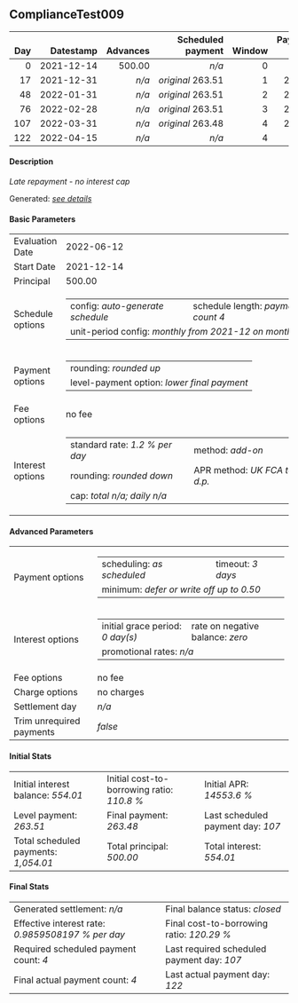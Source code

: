 <h2>ComplianceTest009</h2>
<table>
    <thead style="vertical-align: bottom;">
        <th class="ci00" style="text-align: right;">Day</th>
        <th class="ci01" style="text-align: right;">Datestamp</th>
        <th class="ci02" style="text-align: right;">Advances</th>
        <th class="ci03" style="text-align: right;">Scheduled payment</th>
        <th class="ci04" style="text-align: right;">Window</th>
        <th class="ci05" style="text-align: right;">Payment due</th>
        <th class="ci06" style="text-align: right;">Actual payments</th>
        <th class="ci07" style="text-align: right;">Net effect</th>
        <th class="ci08" style="text-align: right;">Payment status</th>
        <th class="ci09" style="text-align: right;">Balance status</th>
        <th class="ci10" style="text-align: right;">Actuarial interest</th>
        <th class="ci11" style="text-align: right;">New interest</th>
        <th class="ci12" style="text-align: right;">Interest portion</th>
        <th class="ci13" style="text-align: right;">Principal portion</th>
        <th class="ci14" style="text-align: right;">Interest balance</th>
        <th class="ci15" style="text-align: right;">Principal balance</th>
    </thead>
    <tr style="text-align: right;">
        <td class="ci00">0</td>
        <td class="ci01" style="white-space: nowrap;">2021-12-14</td>
        <td class="ci02">500.00</td>
        <td class="ci03" style="white-space: nowrap;"><i>n/a<i></td>
        <td class="ci04">0</td>
        <td class="ci05">0.00</td>
        <td class="ci06"><i>n/a</i></td>
        <td class="ci07">0.00</td>
        <td class="ci08"><i>none&nbsp;scheduled</i></td>
        <td class="ci09">open</td>
        <td class="ci10">0.0000</td>
        <td class="ci11">0.0000</td>
        <td class="ci12">0.00</td>
        <td class="ci13">0.00</td>
        <td class="ci14">554.0100</td>
        <td class="ci15">500.00</td>
    </tr>
    <tr style="text-align: right;">
        <td class="ci00">17</td>
        <td class="ci01" style="white-space: nowrap;">2021-12-31</td>
        <td class="ci02"><i>n/a</i></td>
        <td class="ci03" style="white-space: nowrap;"><i>original</i> 263.51</td>
        <td class="ci04">1</td>
        <td class="ci05">263.51</td>
        <td class="ci06"><i>confirmed</i>&nbsp;263.51</td>
        <td class="ci07">263.51</td>
        <td class="ci08"><i>payment&nbsp;made</i></td>
        <td class="ci09">open</td>
        <td class="ci10">102.0000</td>
        <td class="ci11">0.0000</td>
        <td class="ci12">263.51</td>
        <td class="ci13">0.00</td>
        <td class="ci14">290.5000</td>
        <td class="ci15">500.00</td>
    </tr>
    <tr style="text-align: right;">
        <td class="ci00">48</td>
        <td class="ci01" style="white-space: nowrap;">2022-01-31</td>
        <td class="ci02"><i>n/a</i></td>
        <td class="ci03" style="white-space: nowrap;"><i>original</i> 263.51</td>
        <td class="ci04">2</td>
        <td class="ci05">263.51</td>
        <td class="ci06"><i>confirmed</i>&nbsp;263.51</td>
        <td class="ci07">263.51</td>
        <td class="ci08"><i>payment&nbsp;made</i></td>
        <td class="ci09">open</td>
        <td class="ci10">186.0000</td>
        <td class="ci11">0.0000</td>
        <td class="ci12">263.51</td>
        <td class="ci13">0.00</td>
        <td class="ci14">26.9900</td>
        <td class="ci15">500.00</td>
    </tr>
    <tr style="text-align: right;">
        <td class="ci00">76</td>
        <td class="ci01" style="white-space: nowrap;">2022-02-28</td>
        <td class="ci02"><i>n/a</i></td>
        <td class="ci03" style="white-space: nowrap;"><i>original</i> 263.51</td>
        <td class="ci04">3</td>
        <td class="ci05">263.51</td>
        <td class="ci06"><i>confirmed</i>&nbsp;263.51</td>
        <td class="ci07">263.51</td>
        <td class="ci08"><i>payment&nbsp;made</i></td>
        <td class="ci09">open</td>
        <td class="ci10">168.0000</td>
        <td class="ci11">0.0000</td>
        <td class="ci12">26.99</td>
        <td class="ci13">236.52</td>
        <td class="ci14">0.0000</td>
        <td class="ci15">263.48</td>
    </tr>
    <tr style="text-align: right;">
        <td class="ci00">107</td>
        <td class="ci01" style="white-space: nowrap;">2022-03-31</td>
        <td class="ci02"><i>n/a</i></td>
        <td class="ci03" style="white-space: nowrap;"><i>original</i> 263.48</td>
        <td class="ci04">4</td>
        <td class="ci05">263.48</td>
        <td class="ci06"><i>n/a</i></td>
        <td class="ci07">0.00</td>
        <td class="ci08"><i>paid&nbsp;later&nbsp;in&nbsp;full</i></td>
        <td class="ci09">open</td>
        <td class="ci10">98.0146</td>
        <td class="ci11">0.0046</td>
        <td class="ci12">0.00</td>
        <td class="ci13">0.00</td>
        <td class="ci14">0.0000</td>
        <td class="ci15">263.48</td>
    </tr>
    <tr style="text-align: right;">
        <td class="ci00">122</td>
        <td class="ci01" style="white-space: nowrap;">2022-04-15</td>
        <td class="ci02"><i>n/a</i></td>
        <td class="ci03" style="white-space: nowrap;"><i>n/a<i></td>
        <td class="ci04">4</td>
        <td class="ci05">0.00</td>
        <td class="ci06"><i>confirmed</i>&nbsp;310.90</td>
        <td class="ci07">310.90</td>
        <td class="ci08"><i>extra&nbsp;payment</i></td>
        <td class="ci09">closed</td>
        <td class="ci10">47.4264</td>
        <td class="ci11">47.4264</td>
        <td class="ci12">47.42</td>
        <td class="ci13">263.48</td>
        <td class="ci14">0.0000</td>
        <td class="ci15">0.00</td>
    </tr>
</table>
<h4>Description</h4>
<p><i>Late repayment - no interest cap</i></p>
<p>Generated: <i><a href="../GeneratedDate.md">see details</a></i></p>
<h4>Basic Parameters</h4>
<table>
    <tr>
        <td>Evaluation Date</td>
        <td>2022-06-12</td>
    </tr>
    <tr>
        <td>Start Date</td>
        <td>2021-12-14</td>
    </tr>
    <tr>
        <td>Principal</td>
        <td>500.00</td>
    </tr>
    <tr>
        <td>Schedule options</td>
        <td>
            <table>
                <tr>
                    <td>config: <i>auto-generate schedule</i></td>
                    <td>schedule length: <i><i>payment count</i> 4</i></td>
                </tr>
                <tr>
                    <td colspan="2" style="white-space: nowrap;">unit-period config: <i>monthly from 2021-12 on month-end</i></td>
                </tr>
            </table>
        </td>
    </tr>
    <tr>
        <td>Payment options</td>
        <td>
            <table>
                <tr>
                    <td>rounding: <i>rounded up</i></td>
                </tr>
                <tr>
                    <td>level-payment option: <i>lower&nbsp;final&nbsp;payment</i></td>
                </tr>
            </table>
        </td>
    </tr>
    <tr>
        <td>Fee options</td>
        <td>no fee
        </td>
    </tr>
    <tr>
        <td>Interest options</td>
        <td>
            <table>
                <tr>
                    <td>standard rate: <i>1.2 % per day</i></td>
                    <td>method: <i>add-on</i></td>
                </tr>
                <tr>
                    <td>rounding: <i>rounded down</i></td>
                    <td>APR method: <i>UK FCA to 1 d.p.</i></td>
                </tr>
                <tr>
                    <td colspan="2">cap: <i>total <i>n/a</i>; daily <i>n/a</i></td>
                </tr>
            </table>
        </td>
    </tr>
</table>
<h4>Advanced Parameters</h4>
<table>
    <tr>
        <td>Payment options</td>
        <td>
                <table>
                    <tr>
                        <td>scheduling: <i>as scheduled</i></td>
                        <td>timeout: <i>3 days</i></td>
                    </tr>
                    <tr>
                        <td colspan="2">minimum: <i>defer&nbsp;or&nbsp;write&nbsp;off&nbsp;up&nbsp;to&nbsp;0.50</i></td>
                    </tr>
                </table>
        </td>
    </tr>
    <tr>
        <td>Interest options</td>
        <td>
            <table>
                <tr>
                    <td>initial grace period: <i>0 day(s)</i></td>
                    <td>rate on negative balance: <i>zero</i></td>
                </tr>
                <tr>
                    <td colspan="2">promotional rates: <i><i>n/a</i></i></td>
                </tr>
            </table>
        </td>
    </tr>
    <tr>
        <td>Fee options</td>
        <td>no fee
        </td>
    </tr>
    <tr>
        <td>Charge options</td>
        <td>no charges
        </td>
    </tr>
    <tr>
        <td>Settlement day</td><td><i><i>n/a</i></i></td>
    </tr>
    <tr>
        <td>Trim unrequired payments</td><td><i>false</i></td>
    </tr>
</table>
<h4>Initial Stats</h4>
<table>
    <tr>
        <td>Initial interest balance: <i>554.01</i></td>
        <td>Initial cost-to-borrowing ratio: <i>110.8 %</i></td>
        <td>Initial APR: <i>14553.6 %</i></td>
    </tr>
    <tr>
        <td>Level payment: <i>263.51</i></td>
        <td>Final payment: <i>263.48</i></td>
        <td>Last scheduled payment day: <i>107</i></td>
    </tr>
    <tr>
        <td>Total scheduled payments: <i>1,054.01</i></td>
        <td>Total principal: <i>500.00</i></td>
        <td>Total interest: <i>554.01</i></td>
    </tr>
</table>
<h4>Final Stats</h4>
<table>
    <tr>
        <td>Generated settlement: <i><i>n/a</i></i></td>
        <td>Final balance status: <i>closed</i></td>
    </tr>
    <tr>
        <td>Effective interest rate: <i>0.9859508197 % per day</i></td>
        <td>Final cost-to-borrowing ratio: <i>120.29 %</i></td>
    </tr>
    <tr>
        <td>Required scheduled payment count: <i>4</i></td>
        <td>Last required scheduled payment day: <i>107</i></td>
    </tr>
    <tr>
        <td>Final actual payment count: <i>4</i></td>
        <td>Last actual payment day: <i>122</i></td>
    </tr>
</table>

